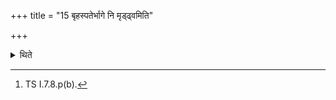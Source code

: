 +++
title = "15 बृहस्पतेर्भागे नि मृड्ढ्वमिति"

+++

<details><summary>थिते</summary>

15. With br̥haspaterbhāge nimr̥ḍḍhvaṁ...[^1] he rubs the fatty substance at the nostrils of the horses.   

[^1]: TS I.7.8.p(b).  

</details>
